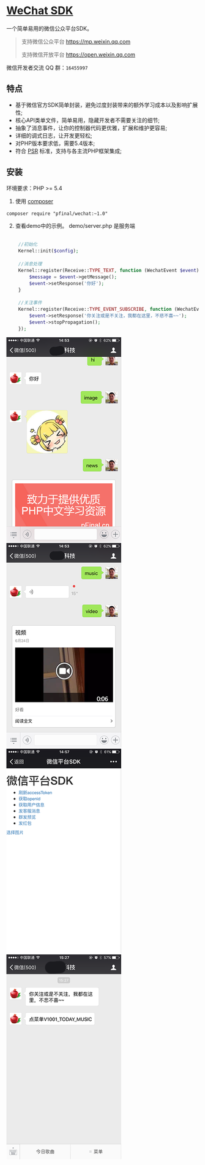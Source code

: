 # [WeChat SDK](http://pfinal.cn)

一个简单易用的微信公众平台SDK。

>支持微信公众平台 https://mp.weixin.qq.com
>
>支持微信开放平台 https://open.weixin.qq.com

微信开发者交流 QQ 群：`16455997`

## 特点

 - 基于微信官方SDK简单封装，避免过度封装带来的额外学习成本以及影响扩展性;
 - 核心API类单文件，简单易用，隐藏开发者不需要关注的细节;
 - 抽象了消息事件，让你的控制器代码更优雅，扩展和维护更容易;
 - 详细的调式日志，让开发更轻松;
 - 对PHP版本要求低，需要5.4版本;
 - 符合 [PSR](https://github.com/php-fig/fig-standards) 标准，支持与各主流PHP框架集成;

## 安装

环境要求：PHP >= 5.4

1. 使用 [composer](https://getcomposer.org/)

  ```shell
  composer require "pfinal/wechat:~1.0"
  ```
2. 查看demo中的示例。 demo/server.php 是服务端

   ```php

    //初始化
    Kernel::init($config);

    //消息处理
    Kernel::register(Receive::TYPE_TEXT, function (WechatEvent $event) {
        $message = $event->getMessage();
        $event->setResponse('你好');
    }

    //关注事件
    Kernel::register(Receive::TYPE_EVENT_SUBSCRIBE, function (WechatEvent $event) {
        $event->setResponse('你关注或是不关注，我都在这里，不悲不喜~~');
        $event->stopPropagation();
    });

   ```


![](doc/demo1.png)
![](doc/demo2.png)
![](doc/demo3.png)
![](doc/demo4.png)